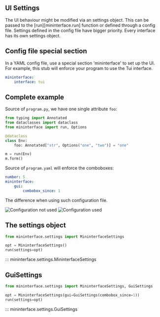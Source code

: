## UI Settings

The UI behaviour might be modified via an settings object. This can be passed to the [run][mininterface.run] function or defined through a config file. Settings defined in the config file have bigger priority. Every interface has its own settings object.

## Config file special section
In a YAML config file, use a special section 'mininterface' to set up the UI. For example, this stub will enforce your program to use the Tui interface.

```yaml
mininterface:
    interface: tui
```

## Complete example

Source of `program.py`, we have one single attribute `foo`:

```python
from typing import Annotated
from dataclasses import dataclass
from mininterface import run, Options

@dataclass
class Env:
    foo: Annotated["str", Options("one", "two")] = "one"

m = run(Env)
m.form()
```

Source of `program.yaml` will enforce the comboboxes:

```yaml
number: 5
mininterface:
    gui:
        combobox_since: 1
```

The difference when using such configuration file.

![Configuration not used](asset/configuration-not-used.avif) ![Configuration used](asset/configuration-used.avif)

## The settings object

```python
from mininterface.settings import MininterfaceSettings

opt = MininterfaceSettings()
run(settings=opt)
```


::: mininterface.settings.MininterfaceSettings

## GuiSettings

```python
from mininterface.settings import MininterfaceSettings, GuiSettings

opt = MininterfaceSettings(gui=GuiSettings(combobox_since=1))
run(settings=opt)
```

::: mininterface.settings.GuiSettings
